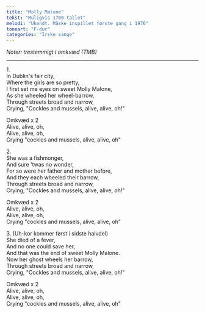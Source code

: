 ```yaml
---
title: "Molly Malone"
tekst: "Muligvis 1700-tallet"
melodi: "Ukendt. Måske inspillet første gang i 1976"
toneart: "F-dur"
categories: "Irske sange"
---
```

*Noter: trestemmigt i omkvæd (TMB)*

***

1\.\
In Dublin's fair city,\
Where the girls are so pretty,\
I first set me eyes on sweet Molly Malone,\
As she wheeled her wheel-barrow,\
Through streets broad and narrow,\
Crying, "Cockles and mussels, alive, alive, oh!"

Omkvæd  x 2\
Alive, alive, oh,\
Alive, alive, oh,\
Crying "cockles and mussels, alive, alive, oh"

2\.\
She was a fishmonger,\
And sure 'twas no wonder,\
For so were her father and mother before,\
And they each wheeled their barrow,\
Through streets broad and narrow,\
Crying, "Cockles and mussels, alive, alive, oh!"

Omkvæd  x 2\
Alive, alive, oh,\
Alive, alive, oh,\
Crying "cockles and mussels, alive, alive, oh"


3\. (Uh-kor kommer først i sidste halvdel)\
She died of a fever,\
And no one could save her,\
And that was the end of sweet Molly Malone.\
Now her ghost wheels her barrow,\
Through streets broad and narrow,\
Crying, "Cockles and mussels, alive, alive, oh!"

Omkvæd  x 2\
Alive, alive, oh,\
Alive, alive, oh,\
Crying "cockles and mussels, alive, alive, oh"